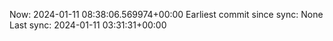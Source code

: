 Now: 2024-01-11 08:38:06.569974+00:00 Earliest commit since sync: None Last sync: 2024-01-11 03:31:31+00:00
